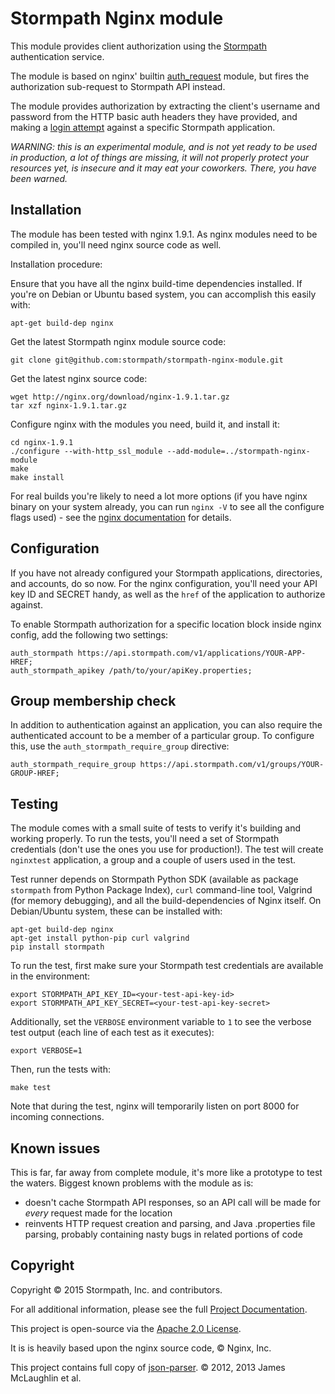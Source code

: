 # Stormpath Nginx module

This module provides client authorization using the
[Stormpath](https://stormpath.com/) authentication service.

The module is based on nginx' builtin
[auth_request](http://nginx.org/en/docs/http/ngx_http_auth_request_module.html) module, but fires the authorization sub-request to Stormpath API instead.

The module provides authorization by extracting the client's username and
password from the HTTP basic auth headers they have provided, and making a
[login attempt](http://docs.stormpath.com/rest/product-guide/#application-account-authc) against a specific Stormpath application.

*WARNING: this is an experimental module, and is not yet ready to be used
in production, a lot of things are missing, it will not properly protect
your resources yet, is insecure and it may eat your coworkers. There, you
have been warned.*

## Installation

The module has been tested with nginx 1.9.1. As nginx modules need to be
compiled in, you'll need nginx source code as well.

Installation procedure:

Ensure that you have all the nginx build-time dependencies installed. If you're
on Debian or Ubuntu based system, you can accomplish this easily with:

    apt-get build-dep nginx

Get the latest Stormpath nginx module source code:

    git clone git@github.com:stormpath/stormpath-nginx-module.git

Get the latest nginx source code:

    wget http://nginx.org/download/nginx-1.9.1.tar.gz
    tar xzf nginx-1.9.1.tar.gz

Configure nginx with the modules you need, build it, and install it:

    cd nginx-1.9.1
    ./configure --with-http_ssl_module --add-module=../stormpath-nginx-module
    make
    make install

For real builds you're likely to need a lot more options (if you have nginx
binary on your system already, you can run `nginx -V` to see all the configure
flags used) - see the [nginx documentation](http://nginx.org/en/docs/configure.html)
for details.

## Configuration

If you have not already configured your Stormpath applications, directories,
and accounts, do so now. For the nginx configuration, you'll need your
API key ID and SECRET handy, as well as the `href` of the application to
authorize against.

To enable Stormpath authorization for a specific location block inside nginx
config, add the following two settings:

    auth_stormpath https://api.stormpath.com/v1/applications/YOUR-APP-HREF;
    auth_stormpath_apikey /path/to/your/apiKey.properties;

## Group membership check

In addition to authentication against an application, you can also require
the authenticated account to be a member of a particular group. To configure
this, use the `auth_stormpath_require_group` directive:

    auth_stormpath_require_group https://api.stormpath.com/v1/groups/YOUR-GROUP-HREF;

## Testing

The module comes with a small suite of tests to verify it's building and
working properly. To run the tests, you'll need a set of Stormpath credentials
(don't use the ones you use for production!). The test will create `nginxtest`
application, a group and a couple of users used in the test.

Test runner depends on Stormpath Python SDK (available as package `stormpath`
from Python Package Index), `curl` command-line tool, Valgrind (for
memory debugging), and all the build-dependencies of Nginx itself. On
Debian/Ubuntu system, these can be installed with:

    apt-get build-dep nginx
    apt-get install python-pip curl valgrind
    pip install stormpath

To run the test, first make sure your Stormpath test credentials are available
in the environment:

    export STORMPATH_API_KEY_ID=<your-test-api-key-id>
    export STORMPATH_API_KEY_SECRET=<your-test-api-key-secret>

Additionally, set the `VERBOSE` environment variable to `1` to see the verbose
test output (each line of each test as it executes):

    export VERBOSE=1

Then, run the tests with:

    make test

Note that during the test, nginx will temporarily listen on port 8000 for
incoming connections.

## Known issues

This is far, far away from complete module, it's more like a prototype to test
the waters. Biggest known problems with the module as is:

* doesn't cache Stormpath API responses, so an API call will be made for
  *every* request made for the location
* reinvents HTTP request creation and parsing, and Java .properties file parsing,
  probably containing nasty bugs in related portions of code

## Copyright

Copyright &copy; 2015 Stormpath, Inc. and contributors.

For all additional information, please see the full [Project Documentation](http://docs.stormpath.com/rest/product-guide/).

This project is open-source via the [Apache 2.0 License](http://www.apache.org/licenses/LICENSE-2.0).

It is is heavily based upon the nginx source code, &copy; Nginx, Inc.

This project contains full copy of [json-parser](https://github.com/udp/json-parser/tree/c967d4d86788c50352e8ea4d67c64808a49c6650). &copy; 2012, 2013 James McLaughlin et al.
